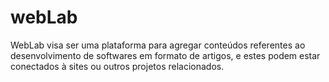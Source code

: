 # webLab
WebLab visa ser uma plataforma para agregar conteúdos referentes ao desenvolvimento de softwares em formato de artigos, e estes podem estar conectados à sites ou outros projetos relacionados.
